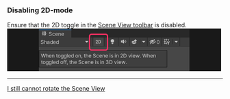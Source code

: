 ### Disabling 2D-mode

Ensure that the 2D toggle in the [Scene View toolbar](https://docs.unity3d.com/Manual/ViewModes.html) is disabled.  
![2D Scene View Toggle](scene-view-2d-toggle.png)  

---

[I still cannot rotate the Scene View](Scene%20View%20Gizmo.md)